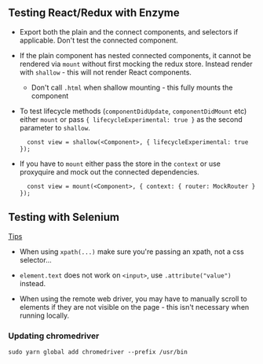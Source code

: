 ## Testing React/Redux with Enzyme

- Export both the plain and the connect components, and selectors if applicable. Don't test the connected component.

- If the plain component has nested connected components, it cannot be rendered via `mount` without first mocking the
 redux store. Instead render with `shallow` - this will not render React components.
	- Don't call `.html` when shallow mounting - this fully mounts the component

- To test lifecycle methods (`componentDidUpdate`, `componentDidMount` etc) either `mount` or pass
 `{ lifecycleExperimental: true }` as the second parameter to `shallow`.

		const view = shallow(<Component>, { lifecycleExperimental: true });

- If you have to `mount` either pass the store in the `context` or use proxyquire and mock out the connected dependencies.

		const view = mount(<Component>, { context: { router: MockRouter } });
		
## Testing with Selenium

[Tips](http://elementalselenium.com/tips)

- When using `xpath(...)` make sure you're passing an xpath, not a css selector...

- `element.text` does not work on `<input>`, use `.attribute("value")` instead.

- When using the remote web driver, you may have to manually scroll to elements if they are not visible on the page -
 this isn't necessary when running locally.
 
 ### Updating chromedriver
 	sudo yarn global add chromedriver --prefix /usr/bin
 
